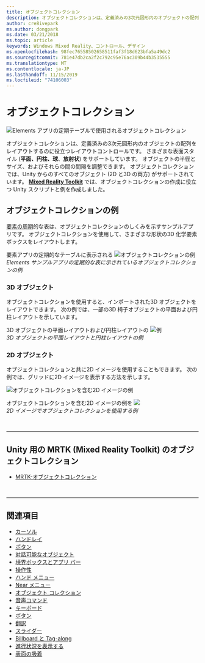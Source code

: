 ```yaml
---
title: オブジェクトコレクション
description: オブジェクトコレクションは、定義済みの3次元図形内のオブジェクトの配列をレイアウトするのに役立つレイアウトコントロールです。
author: cre8ivepark
ms.author: dongpark
ms.date: 03/21/2018
ms.topic: article
keywords: Windows Mixed Reality、コントロール、デザイン
ms.openlocfilehash: 98fec76558502658511faf3f18d623bfa5a49dc2
ms.sourcegitcommit: 781e47db2ca2f2c792c95e76ac309b44b3535555
ms.translationtype: MT
ms.contentlocale: ja-JP
ms.lasthandoff: 11/15/2019
ms.locfileid: "74106003"
---
```

# <a name="object-collection"></a>オブジェクトコレクション

![Elements アプリの定期テーブルで使用されるオブジェクトコレクション](images/UX/UX_Hero_ObjectCollection.jpg)<br>


オブジェクトコレクションは、定義済みの3次元図形内のオブジェクトの配列をレイアウトするのに役立つレイアウトコントロールです。 さまざまな表面スタイル (**平面、円柱、球**、**放射状**) をサポートしています。 オブジェクトの半径とサイズ、およびそれらの間の間隔を調整できます。 オブジェクトコレクションでは、Unity からのすべてのオブジェクト (2D と3D の両方) がサポートされています。 **[Mixed Reality Toolkit](https://microsoft.github.io/MixedRealityToolkit-Unity/Documentation/README_ObjectCollection.html)** では、オブジェクトコレクションの作成に役立つ Unity スクリプトと例を作成しました。


## <a name="object-collection-examples"></a>オブジェクトコレクションの例

[要素の周期](periodic-table-of-the-elements.md)的な表は、オブジェクトコレクションのしくみを示すサンプルアプリです。 オブジェクトコレクションを使用して、さまざまな形状の3D 化学要素ボックスをレイアウトします。

要素アプリの定期的なテーブルに表示される ![オブジェクトコレクションの例](images/periodictable-collections-1000px.jpg)<br>
*Elements サンプルアプリの定期的な表に示されているオブジェクトコレクションの例*

### <a name="3d-objects"></a>3D オブジェクト

オブジェクトコレクションを使用すると、インポートされた3D オブジェクトをレイアウトできます。 次の例では、一部の3D 椅子オブジェクトの平面および円柱レイアウトを示しています。

3D オブジェクトの平面レイアウトおよび円柱レイアウトの ![例](images/objectcollection-3dobjects-1000px.jpg)<br>
*3D オブジェクトの平面レイアウトと円柱レイアウトの例*

### <a name="2d-objects"></a>2D オブジェクト

オブジェクトコレクションと共に2D イメージを使用することもできます。 次の例では、グリッドに2D イメージを表示する方法を示します。

![オブジェクトコレクションを含む2D イメージの例](images/940px-layout-3dobjects-3.jpg)

オブジェクトコレクションを含む2D イメージの例を ![](images/940px-layout-2dimages.jpg)<br>
*2D イメージでオブジェクトコレクションを使用する例*

<br>

---

## <a name="object-collection-in-mrtkmixed-reality-toolkit-for-unity"></a>Unity 用の MRTK (Mixed Reality Toolkit) のオブジェクトコレクション

* [MRTK-オブジェクトコレクション](https://microsoft.github.io/MixedRealityToolkit-Unity/Documentation/README_ObjectCollection.html)


<br>

---


## <a name="see-also"></a>関連項目

* [カーソル](cursors.md)
* [ハンドレイ](point-and-commit.md)
* [ボタン](button.md)
* [対話可能なオブジェクト](interactable-object.md)
* [境界ボックスとアプリ バー](app-bar-and-bounding-box.md)
* [操作性](direct-manipulation.md)
* [ハンド メニュー](hand-menu.md)
* [Near メニュー](near-menu.md)
* [オブジェクト コレクション](object-collection.md)
* [音声コマンド](voice-input.md)
* [キーボード](keyboard.md)
* [ボタン](tooltip.md)
* [翻訳](slate.md)
* [スライダー](slider.md)
* [Billboard と Tag-along](billboarding-and-tag-along.md)
* [進行状況を表示する](progress.md)
* [表面の吸着](surface-magnetism.md)
